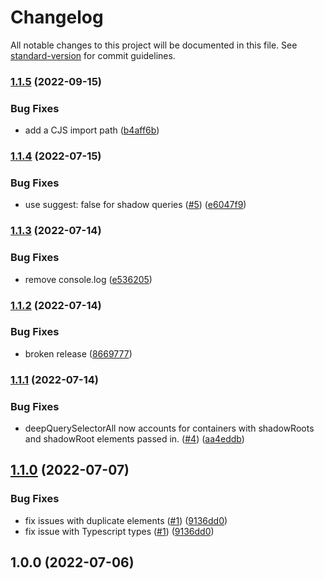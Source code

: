 # Changelog

All notable changes to this project will be documented in this file. See [standard-version](https://github.com/conventional-changelog/standard-version) for commit guidelines.

### [1.1.5](https://github.com/ParamagicDev/shadow-dom-testing-library/compare/v1.1.4...v1.1.5) (2022-09-15)


### Bug Fixes

* add a CJS import path ([b4aff6b](https://github.com/ParamagicDev/shadow-dom-testing-library/commit/b4aff6be7997324f31f9ee5a6e4a71c4ab2eaca6))

### [1.1.4](https://github.com/ParamagicDev/shadow-dom-testing-library/compare/v1.1.3...v1.1.4) (2022-07-15)


### Bug Fixes

* use suggest: false for shadow queries ([#5](https://github.com/ParamagicDev/shadow-dom-testing-library/issues/5)) ([e6047f9](https://github.com/ParamagicDev/shadow-dom-testing-library/commit/e6047f917ef533ab3e4af9af52a2a8da7eaa48bf))

### [1.1.3](https://github.com/ParamagicDev/shadow-dom-testing-library/compare/v1.1.2...v1.1.3) (2022-07-14)


### Bug Fixes

* remove console.log ([e536205](https://github.com/ParamagicDev/shadow-dom-testing-library/commit/e536205442af65a3ebeabc282f68d203ce3cc4bc))

### [1.1.2](https://github.com/ParamagicDev/shadow-dom-testing-library/compare/v1.1.1...v1.1.2) (2022-07-14)


### Bug Fixes

* broken release ([8669777](https://github.com/ParamagicDev/shadow-dom-testing-library/commit/866977735173784aa805bcd4e494c3d776a54e1c))

### [1.1.1](https://github.com/ParamagicDev/shadow-dom-testing-library/compare/v1.1.0...v1.1.1) (2022-07-14)


### Bug Fixes

* deepQuerySelectorAll now accounts for containers with shadowRoots and shadowRoot elements passed in. ([#4](https://github.com/ParamagicDev/shadow-dom-testing-library/issues/4)) ([aa4eddb](https://github.com/ParamagicDev/shadow-dom-testing-library/commit/aa4eddb85d7ac91cff7328c4ed9a5c00c90b3d95))

## [1.1.0](https://github.com/ParamagicDev/shadow-dom-testing-library/compare/v1.0.0...v1.1.0) (2022-07-07)

### Bug Fixes

* fix issues with duplicate elements ([#1](https://github.com/ParamagicDev/shadow-dom-testing-library/issues/1)) ([9136dd0](https://github.com/ParamagicDev/shadow-dom-testing-library/commit/9136dd08d0531eee21eebe25aac3aa913c6db15c))
* fix issue with Typescript types ([#1](https://github.com/ParamagicDev/shadow-dom-testing-library/issues/1)) ([9136dd0](https://github.com/ParamagicDev/shadow-dom-testing-library/commit/9136dd08d0531eee21eebe25aac3aa913c6db15c))

## 1.0.0 (2022-07-06)
